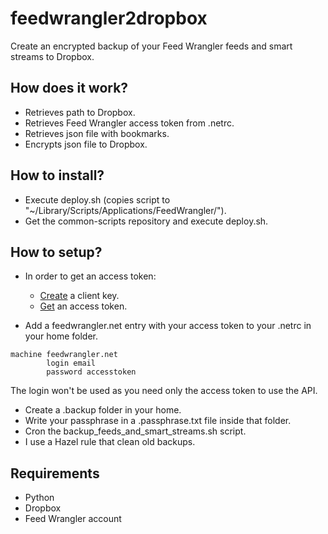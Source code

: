 feedwrangler2dropbox
====================

Create an encrypted backup of your Feed Wrangler feeds and smart streams to Dropbox.

## How does it work?

* Retrieves path to Dropbox.
* Retrieves Feed Wrangler access token from .netrc.
* Retrieves json file with bookmarks.
* Encrypts json file to Dropbox.

## How to install?

* Execute deploy.sh (copies script to "~/Library/Scripts/Applications/FeedWrangler/").
* Get the common-scripts repository and execute deploy.sh.

## How to setup?

* In order to get an access token:
    * [Create][0] a client key.
    * [Get][1] an access token.

* Add a feedwrangler.net entry with your access token to your .netrc in your home folder.
```
machine feedwrangler.net
        login email
        password accesstoken
```

The login won't be used as you need only the access token to use the API.

* Create a .backup folder in your home.
* Write your passphrase in a .passphrase.txt file inside that folder.
* Cron the backup_feeds_and_smart_streams.sh script.
* I use a Hazel rule that clean old backups.

## Requirements

* Python
* Dropbox
* Feed Wrangler account

[0]: https://feedwrangler.net/developers/clients
[1]: https://feedwrangler.net/developers/users